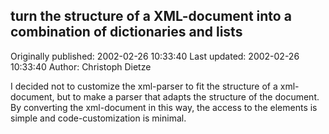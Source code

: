 ## turn the structure of a XML-document into a combination of dictionaries and lists 
Originally published: 2002-02-26 10:33:40 
Last updated: 2002-02-26 10:33:40 
Author: Christoph Dietze 
 
I decided not to customize the xml-parser to fit the structure of a xml-document, but to make a parser that adapts the structure of the document. By converting the xml-document in this way, the access to the elements is simple and code-customization is minimal.